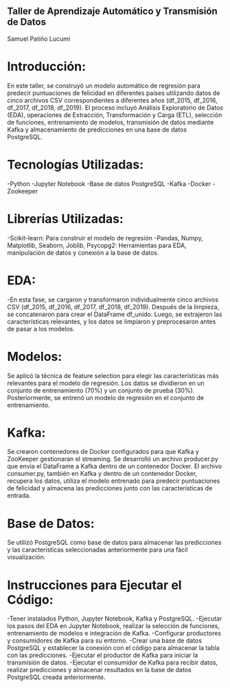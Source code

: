 ## Taller de Aprendizaje Automático y Transmisión de Datos
Samuel Patiño Lucumí

# Introducción:
En este taller, se construyó un modelo automático de regresión para predecir puntuaciones de felicidad en diferentes países utilizando datos de cinco archivos CSV correspondientes a diferentes años (df_2015, df_2016, df_2017, df_2018, df_2019). El proceso incluyó Análisis Exploratorio de Datos (EDA), operaciones de Extracción, Transformación y Carga (ETL), selección de funciones, entrenamiento de modelos, transmisión de datos mediante Kafka y almacenamiento de predicciones en una base de datos PostgreSQL.

# Tecnologías Utilizadas:
-Python
-Jupyter Notebook
-Base de datos PostgreSQL
-Kafka
-Docker
-Zookeeper

# Librerías Utilizadas:
-Scikit-learn: Para construir el modelo de regresión
-Pandas, Numpy, Matplotlib, Seaborn, Joblib, Psycopg2: Herramientas para EDA, manipulación de datos y conexión a la base de datos.

# EDA:
-En esta fase, se cargaron y transformaron individualmente cinco archivos CSV (df_2015, df_2016, df_2017, df_2018, df_2019). Después de la limpieza, se concatenaron para crear el DataFrame df_unido. Luego, se extrajeron las características relevantes, y los datos se limpiaron y preprocesaron antes de pasar a los modelos.

# Modelos:
Se aplicó la técnica de feature selection para elegir las características más relevantes para el modelo de regresión. Los datos se dividieron en un conjunto de entrenamiento (70%) y un conjunto de prueba (30%). Posteriormente, se entrenó un modelo de regresión en el conjunto de entrenamiento.

# Kafka:
Se crearon contenedores de Docker configurados para que Kafka y ZooKeeper gestionaran el streaming. Se desarrolló un archivo producer.py que envía el DataFrame a Kafka dentro de un contenedor Docker. El archivo consumer.py, también en Kafka y dentro de un contenedor Docker, recupera los datos, utiliza el modelo entrenado para predecir puntuaciones de felicidad y almacena las predicciones junto con las características de entrada.

# Base de Datos:
Se utilizó PostgreSQL como base de datos para almacenar las predicciones y las características seleccionadas anteriormente para una fácil visualización.

# Instrucciones para Ejecutar el Código:
-Tener instalados Python, Jupyter Notebook, Kafka y PostgreSQL.
-Ejecutar los pasos del EDA en Jupyter Notebook, realizar la selección de funciones, entrenamiento de modelos e integración de Kafka.
-Configurar productores y consumidores de Kafka para su entorno.
-Crear una base de datos PostgreSQL y establecer la conexión con el código para almacenar la tabla con las predicciones.
-Ejecutar el productor de Kafka para iniciar la transmisión de datos.
-Ejecutar el consumidor de Kafka para recibir datos, realizar predicciones y almacenar resultados en la base de datos PostgreSQL creada anteriormente.
